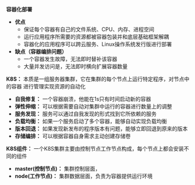 **容器化部署**
- **优点**
  - 保证每个容器有自己的文件系统、CPU、内存、进程空间
  - 运行应用程序所需要的资源都被容器包装并和底层基础框架解耦
  - 容器化的应用程序可以跨云服务、Linux操作系统发行版进行部署
- **缺点（容器编排问题）**
  - 一个容器发生故障，无法即时替补该容器
  - 大量并发访问是，无法即时横向扩展容器数量

**K8S：** 本质是一组服务器集群，它在集群的每个节点上运行特定程序，对节点中的容器
进行管理实现资源的自动化
- **自我修复：** 一个容器崩溃，他能在1s只有时间启动新的容器
- **弹性伸缩：** 可以根据需要自动对集群中运行的容器进行数量上的调整
- **服务发现：** 服务可以通过自我发现的形式找到它所依赖的服务
- **负载均衡：** 如果一个服务启动了多个容器，能够自动实现负载均衡
- **版本回退：** 如果发现新发布的程序版本有问题，能够立即回退到原来的版本
- **存储编排：** 可以根据容器自身需求主动创建存储卷

**K8S组件：** 一个K8S集群主要由控制节点工作节点构成，每个节点上都会安装不同的组件
- **master(控制节点)：** 集群控制层面，
- **node(工作节点)：** 集群数据层面，负责为容器提供运行环境

